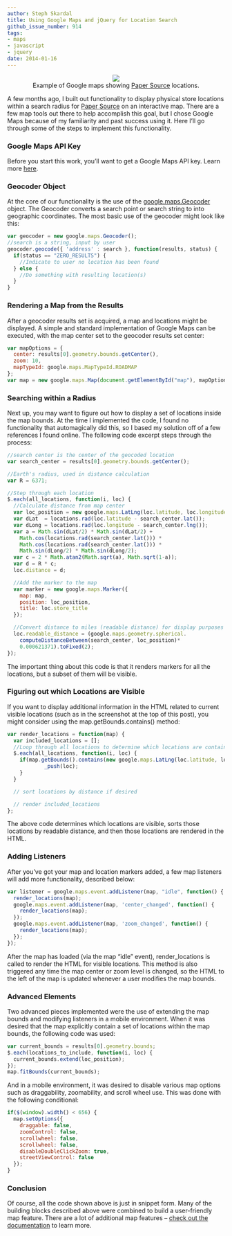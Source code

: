 ```yaml
---
author: Steph Skardal
title: Using Google Maps and jQuery for Location Search
github_issue_number: 914
tags:
- maps
- javascript
- jquery
date: 2014-01-16
---
```


<div class="separator" style="clear: both; text-align: center;margin-bottom:10px;"><img border="0" src="/blog/2014/01/using-google-maps-and-jquery-for/image-0.png"/><br/>
Example of Google maps showing <a href="http://www.paper-source.com/">Paper Source</a> locations.</div>

A few months ago, I built out functionality to display physical store locations within a search radius for [Paper Source](http://www.paper-source.com/) on an interactive map. There are a few map tools out there to help accomplish this goal, but I chose Google Maps because of my familiarity and past success using it. Here I’ll go through some of the steps to implement this functionality.

### Google Maps API Key

Before you start this work, you’ll want to get a Google Maps API key. Learn more [here](https://developers.google.com/maps/documentation/javascript/tutorial#api_key).

### Geocoder Object

At the core of our functionality is the use of the [google.maps.Geocoder](https://developers.google.com/maps/documentation/javascript/geocoding) object. The Geocoder converts a search point or search string to into geographic coordinates. The most basic use of the geocoder might look like this:

```javascript
var geocoder = new google.maps.Geocoder();
//search is a string, input by user
geocoder.geocode({ 'address' : search }, function(results, status) {
  if(status == "ZERO_RESULTS") {
    //Indicate to user no location has been found
  } else {
    //Do something with resulting location(s)
  }
}
```

### Rendering a Map from the Results

After a geocoder results set is acquired, a map and locations might be displayed. A simple and standard implementation of Google Maps can be executed, with the map center set to the geocoder results set center:

```javascript
var mapOptions = {
  center: results[0].geometry.bounds.getCenter(),
  zoom: 10,
  mapTypeId: google.maps.MapTypeId.ROADMAP
};
var map = new google.maps.Map(document.getElementById("map"), mapOptions);
```

### Searching within a Radius

Next up, you may want to figure out how to display a set of locations inside the map bounds. At the time I implemented the code, I found no functionality that automagically did this, so I based my solution off of a few references I found online. The following code excerpt steps through the process:

```javascript
//search center is the center of the geocoded location
var search_center = results[0].geometry.bounds.getCenter();

//Earth's radius, used in distance calculation
var R = 6371;

//Step through each location
$.each(all_locations, function(i, loc) {
  //Calculate distance from map center
  var loc_position = new google.maps.LatLng(loc.latitude, loc.longitude);
  var dLat  = locations.rad(loc.latitude - search_center.lat());
  var dLong = locations.rad(loc.longitude - search_center.lng());
  var a = Math.sin(dLat/2) * Math.sin(dLat/2) +
    Math.cos(locations.rad(search_center.lat())) *
    Math.cos(locations.rad(search_center.lat())) *
    Math.sin(dLong/2) * Math.sin(dLong/2);
  var c = 2 * Math.atan2(Math.sqrt(a), Math.sqrt(1-a));
  var d = R * c;
  loc.distance = d;

  //Add the marker to the map
  var marker = new google.maps.Marker({
    map: map,
    position: loc_position,
    title: loc.store_title
  });

  //Convert distance to miles (readable distance) for display purposes
  loc.readable_distance = (google.maps.geometry.spherical.
    computeDistanceBetween(search_center, loc_position)*
    0.000621371).toFixed(2);
});
```

The important thing about this code is that it renders markers for all the locations, but a subset of them will be visible.

### Figuring out which Locations are Visible

If you want to display additional information in the HTML related to current visible locations (such as in the screenshot at the top of this post), you might consider using the map.getBounds.contains() method:

```javascript
var render_locations = function(map) {
  var included_locations = [];
  //Loop through all locations to determine which locations are contained in the map boundary
  $.each(all_locations, function(i, loc) {
    if(map.getBounds().contains(new google.maps.LatLng(loc.latitude, loc.longitude))) {
            _push(loc);
    }
  }

  // sort locations by distance if desired

  // render included_locations
};
```

The above code determines which locations are visible, sorts those locations by readable distance, and then those locations are rendered in the HTML.

### Adding Listeners

After you’ve got your map and location markers added, a few map listeners will add more functionality, described below:

```javascript
var listener = google.maps.event.addListener(map, "idle", function() {
  render_locations(map);
  google.maps.event.addListener(map, 'center_changed', function() {
    render_locations(map);
  });
  google.maps.event.addListener(map, 'zoom_changed', function() {
    render_locations(map);
  });
});
```

After the map has loaded (via the map “idle” event), render_locations is called to render the HTML for visible locations. This method is also triggered any time the map center or zoom level is changed, so the HTML to the left of the map is updated whenever a user modifies the map bounds.

### Advanced Elements

Two advanced pieces implemented were the use of extending the map bounds and modifying listeners in a mobile environment. When it was desired that the map explicitly contain a set of locations within the map bounds, the following code was used:

```javascript
var current_bounds = results[0].geometry.bounds;
$.each(locations_to_include, function(i, loc) {
  current_bounds.extend(loc_position);
});
map.fitBounds(current_bounds);
```

And in a mobile environment, it was desired to disable various map options such as draggability, zoomability, and scroll wheel use. This was done with the following conditional:

```javascript
if($(window).width() < 656) {
  map.setOptions({
    draggable: false,
    zoomControl: false,
    scrollwheel: false,
    scrollwheel: false,
    disableDoubleClickZoom: true,
    streetViewControl: false
  });
}
```

### Conclusion

Of course, all the code shown above is just in snippet form. Many of the building blocks described above were combined to build a user-friendly map feature. There are a lot of additional map features – [check out the documentation](https://developers.google.com/maps/documentation/webservices/) to learn more.
